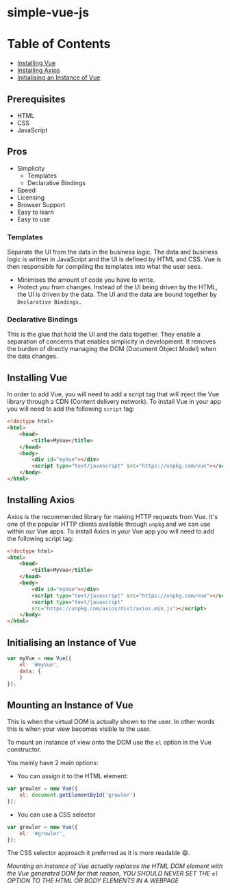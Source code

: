 # simple-vue-js

Table of Contents
==================

* [Installing Vue](#installing-vue)
* [Installing Axios](#installing-axios)
* [Initialising an Instance of Vue](#initialising-an-instance-of-vue)

## Prerequisites

* HTML
* CSS
* JavaScript

## Pros

- Simplicity
    - Templates
    - Declarative Bindings
- Speed
- Licensing
- Browser Support
- Easy to learn
- Easy to use

### Templates

Separate the UI from the data in the business logic. The data and business logic
is written in JavaScript and the UI is defined by HTML and CSS. Vue is then
responsible for compiling the templates into what the user sees. 
* Minimises the amount of code you have to write. 
* Protect you from changes. Instead of the UI being driven by the HTML, 
the UI is driven by the data. The UI and the data are bound together by 
`Declarative Bindings.`

### Declarative Bindings

This is the glue that hold the UI and the data together. They enable a 
separation of concerns that enables simplicity in development. It removes
the burden of directly managing the DOM (Document Object Model)
when the data changes.

## Installing Vue

In order to add Vue, you will need to add a script tag that will inject the 
Vue library through a CDN (Content delivery network). To install Vue in your 
app you will need to add the following `script` tag:

```html
<!doctype html>
<html>
    <head>
        <title>MyVue</title>
    </head>
    <body>
        <div id="myVue"></div>
        <script type="text/javascript" src="https://unpkg.com/vue"></script>
    </body>
</html>
```

## Installing Axios

Axios is the recommended library for making HTTP requests from Vue. It's 
one of the popular HTTP clients available through `unpkg` and we can use
within our Vue apps. To install Axios in your Vue app you will need to add
the following script tag:

```html
<!doctype html>
<html>
    <head>
        <title>MyVue</title>
    </head>
    <body>
        <div id="myVue"></div>
        <script type="text/javascript" src="https://unpkg.com/vue"></script>
        <script type="text/javascript" 
        src="https://unpkg.com/axios/dist/axios.min.js"></script>
    </body>
</html>
```

## Initialising an Instance of Vue

```javascript
var myVue = new Vue({
    el: '#myVue',
    data: {     
    }
});
```

## Mounting an Instance of Vue

This is when the virtual DOM is actually shown to the user. In other words this is when your 
view becomes visible to the user.

To mount an instance of view onto the DOM use the `el` option in the Vue constructor.

You mainly have 2 main options:
- You can assign it to the HTML element:
```javascript
var growler = new Vue({
    el: document.getElementById('growler')
});
```

- You can use a CSS selector
```javascript
var growler = new Vue({
    el: '#growler',
});
```
The CSS selector approach it preferred as it is more readable :smile:.

*Mounting an instance of Vue actually replaces the HTML DOM element with the Vue generated DOM
for that reason, YOU SHOULD NEVER SET THE `el` OPTION TO THE HTML OR BODY ELEMENTS IN A WEBPAGE*

